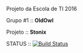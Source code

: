Projeto da Escola de TI 2016

Grupo #1 :: **OldOwl**

Projeto :: **Stonix**

STATUS :: [![Build Status](https://travis-ci.org/OpenOldOwl/stonix.svg?branch=develop)](https://travis-ci.org/OpenOldOwl/stonix)